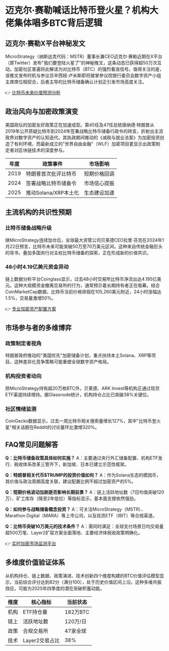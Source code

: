 # 迈克尔·赛勒喊话比特币登火星？机构大佬集体唱多BTC背后逻辑

## 迈克尔·赛勒X平台神秘发文

MicroStrategy（纳斯达克代码：MSTR）董事长兼CEO迈克尔·赛勒近期在X平台（原Twitter）发布"我们要登陆火星了"的神秘推文，这条动态已获得超50万次互动。加密社区普遍将此解读为对比特币（BTC）的强烈看涨信号。值得关注的是，该推文发布时机与参议员辛西娅·卢米斯即将接掌参议院银行委员会数字资产小组主席席位相契合，后者主导的比特币储备确认计划正引发市场高度关注。

👉 [比特币未来价值预测分析](https://bit.ly/okx_welcome)

## 政治风向与加密政策演变

美国政坛的加密友好政策正在加速成型。第45任及47任总统唐纳德·特朗普从2019年公开质疑比特币到2024年签署战略比特币储备行政令的转变，折射出主流政界对数字资产的认知迭代。其执政期间推动的《减税与就业法案》为加密投资创造了有利环境，而最新成立的"世界自由金融"（WLF）加密项目更显示出政策制定者对区块链技术的深度参与。

| 年度 | 政策事件 | 市场影响 |
|------|----------|----------|
| 2019 | 特朗普首次批评比特币 | 短期价格回调 |
| 2024 | 签署战略比特币储备令 | 市场信心提振 |
| 2025 | 推动Solana/XRP本土化 | 生态建设加速 |

## 主流机构的共识性预期

### 比特币储备战略升级

继MicroStrategy连续加仓后，全球最大资管公司贝莱德CEO拉里·芬克在2024年1月22日预言，比特币未来可能突破50万至70万美元区间。这种来自传统金融巨头的背书，叠加多国央行对主权比特币储备的探索，正在形成新的价值共识。

### 48小时4.19亿美元资金异动

链上数据分析平台Coinglass显示，过去48小时交易所比特币净流出达4.195亿美元。这种大规模资金撤离交易所的行为，通常预示着长期持有者正在吸筹。结合CoinMarketCap数据，比特币当前价格徘徊在105,260美元附近，24小时涨幅达1.5%，交易量激增50%。

👉 [专业加密资产配置方案](https://bit.ly/okx_welcome)

## 市场参与者的多维博弈

### 政策制定者视角
特朗普政府推动的"美国优先"加密储备计划，重点扶持本土Solana、XRP等项目，这种差异化竞争策略可能重塑全球数字资产格局。

### 机构投资者动向
除MicroStrategy持有超20万枚BTC外，贝莱德、ARK Invest等机构正通过现货ETF渠道持续增持。据Glassnode统计，机构持仓占比已突破38%关键位。

### 社区情绪监测
CoinGecko数据显示，过去一周比特币相关搜索量增长127%，其中"比特币登火星"相关话题在Reddit的讨论量环比激增320%。

## FAQ常见问题解答

**Q：比特币储备政策具体如何实施？**
A：主要通过央行外汇储备配置、机构ETF发行、税收体系改革三管齐下，新加坡、日本已建立示范性框架。

**Q：特朗普相关代币$TRUMP的投资价值如何？**
A：作为Solana生态的模因币，其价值与政治周期高度关联，建议配置比例不超过加密资产的5%。

**Q：短期价格波动加剧是否影响长期前景？**
A：链上活跃地址数（7日均值突破120万）、矿工库存（降至2年低位）等指标显示，基本面支撑依然强劲。

**Q：如何参与战略储备概念投资？**
A：可关注MicroStrategy（MSTR）、Marathon Digital（MARA）等上市公司，以及现货ETF（IBIT）等合规渠道。

**Q：比特币突破10万美元的技术条件？**
A：需同时满足：全球支付场景日均交易量超500万笔、Layer2扩容方案全面落地、主要经济体税收政策明确化。

👉 [实时加密市场监测平台](https://bit.ly/okx_welcome)

## 多维度价值验证体系

从机构持仓、链上数据、政策演进、技术创新四个维度构建的BTC价值评估模型显示，当前综合评分达到82分（满分100），处于历史价值区间上沿。这种多维共振效应，可能为2025年四季度的潜在突破积蓄动能。

| 维度 | 核心指标 | 当前状态 |
|------|----------|----------|
| 机构 | ETF持仓量 | 182万BTC |
| 链上 | 活跃地址数 | 120万/日 |
| 政策 | 合规交易所 | 47家全球 |
| 技术 | Layer2交易占比 | 38% |
